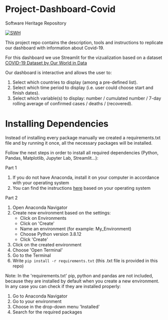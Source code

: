 # Project-Dashboard-Covid

Software Heritage Repository

[![SWH](https://archive.softwareheritage.org/badge/swh:1:dir:4344038aa64c26473fefb27c4dd8cca0c4748fc3/)](https://archive.softwareheritage.org/swh:1:dir:4344038aa64c26473fefb27c4dd8cca0c4748fc3;origin=https://github.com/naimazhusupova/Project-Dashboard-Covid;visit=swh:1:snp:2f48c1ea827e9550fc13ff660892cbac08d5a9a4;anchor=swh:1:rev:e9ceed24df5c4a852c30a152e7a741dbfdad9efc)

This project repo contains the description, tools and instructions to replicate our dashboard with information about Covid-19. 

For this dashboard we use Streamlit for the vizualization based on a dataset [COVID-19 Dataset by Our World in Data](https://github.com/owid/covid-19-data/blob/master/public/data/README.md) 

Our dashboard is interactive and allows the user to:
1. Select which countries to display (among a pre-defined list).
2. Select which time period to display (i.e. user could choose start and finish dates).
3. Select which variable(s) to display: number / cumulated number / 7-day rolling average of confirmed cases / deaths / (recovered).

# Installing Dependencies

Instead of installing every package manually we created a requirements.txt file and by running it once, all the necessary packages will be installed.

Follow the next steps in order to install all required dependencies (Python, Pandas, Matplotlib, Jupyter Lab, Streamlit...):

Part 1
1. If you do not have Anaconda, install it on your computer in accordance with your operating system
2. You can find the instructions [here]( https://docs.anaconda.com/anaconda/install/) based on your operating system

Part 2
1. Open Anaconda Navigator
2. Create new environment based on the settings:
    - Click on Environments
    - Click on 'Create'
    - Name an environment (for example: My_Environment)
    - Choose Python version 3.8.12
    - Click 'Create'
3. Click on the created environment
4. Choose 'Open Terminal'
5. Go to the Terminal
6. Write `pip install -r requirements.txt` (this .txt file is provided in this repo)

Note:
In the 'requirements.txt' pip, python and pandas are not included, because they are installed by default when you create a new environment. In any case you can check if they are installed properly:
1. Go to Anaconda Navigator
2. Go to your environment
3. Choose in the drop-down menu 'Installed'
4. Search for the required packages



